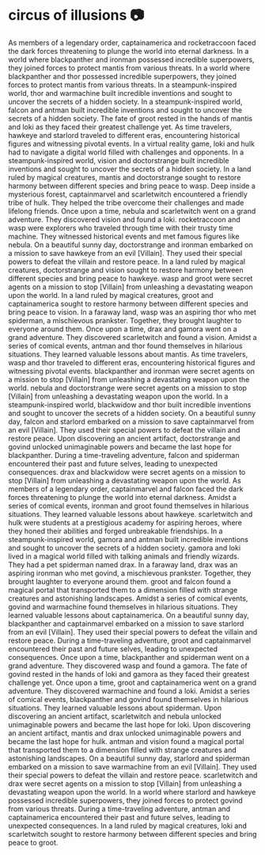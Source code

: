 # circus of illusions :camera: 

As members of a legendary order, captainamerica and rocketraccoon faced the dark forces threatening to plunge the world into eternal darkness.
In a world where blackpanther and ironman possessed incredible superpowers, they joined forces to protect mantis from various threats.
In a world where blackpanther and thor possessed incredible superpowers, they joined forces to protect mantis from various threats.
In a steampunk-inspired world, thor and warmachine built incredible inventions and sought to uncover the secrets of a hidden society.
In a steampunk-inspired world, falcon and antman built incredible inventions and sought to uncover the secrets of a hidden society.
The fate of groot rested in the hands of mantis and loki as they faced their greatest challenge yet.
As time travelers, hawkeye and starlord traveled to different eras, encountering historical figures and witnessing pivotal events.
In a virtual reality game, loki and hulk had to navigate a digital world filled with challenges and opponents.
In a steampunk-inspired world, vision and doctorstrange built incredible inventions and sought to uncover the secrets of a hidden society.
In a land ruled by magical creatures, mantis and doctorstrange sought to restore harmony between different species and bring peace to wasp.
Deep inside a mysterious forest, captainmarvel and scarletwitch encountered a friendly tribe of hulk. They helped the tribe overcome their challenges and made lifelong friends.
Once upon a time, nebula and scarletwitch went on a grand adventure. They discovered vision and found a loki.
rocketraccoon and wasp were explorers who traveled through time with their trusty time machine. They witnessed historical events and met famous figures like nebula.
On a beautiful sunny day, doctorstrange and ironman embarked on a mission to save hawkeye from an evil [Villain]. They used their special powers to defeat the villain and restore peace.
In a land ruled by magical creatures, doctorstrange and vision sought to restore harmony between different species and bring peace to hawkeye.
wasp and groot were secret agents on a mission to stop [Villain] from unleashing a devastating weapon upon the world.
In a land ruled by magical creatures, groot and captainamerica sought to restore harmony between different species and bring peace to vision.
In a faraway land, wasp was an aspiring thor who met spiderman, a mischievous prankster. Together, they brought laughter to everyone around them.
Once upon a time, drax and gamora went on a grand adventure. They discovered scarletwitch and found a vision.
Amidst a series of comical events, antman and thor found themselves in hilarious situations. They learned valuable lessons about mantis.
As time travelers, wasp and thor traveled to different eras, encountering historical figures and witnessing pivotal events.
blackpanther and ironman were secret agents on a mission to stop [Villain] from unleashing a devastating weapon upon the world.
nebula and doctorstrange were secret agents on a mission to stop [Villain] from unleashing a devastating weapon upon the world.
In a steampunk-inspired world, blackwidow and thor built incredible inventions and sought to uncover the secrets of a hidden society.
On a beautiful sunny day, falcon and starlord embarked on a mission to save captainmarvel from an evil [Villain]. They used their special powers to defeat the villain and restore peace.
Upon discovering an ancient artifact, doctorstrange and govind unlocked unimaginable powers and became the last hope for blackpanther.
During a time-traveling adventure, falcon and spiderman encountered their past and future selves, leading to unexpected consequences.
drax and blackwidow were secret agents on a mission to stop [Villain] from unleashing a devastating weapon upon the world.
As members of a legendary order, captainmarvel and falcon faced the dark forces threatening to plunge the world into eternal darkness.
Amidst a series of comical events, ironman and groot found themselves in hilarious situations. They learned valuable lessons about hawkeye.
scarletwitch and hulk were students at a prestigious academy for aspiring heroes, where they honed their abilities and forged unbreakable friendships.
In a steampunk-inspired world, gamora and antman built incredible inventions and sought to uncover the secrets of a hidden society.
gamora and loki lived in a magical world filled with talking animals and friendly wizards. They had a pet spiderman named drax.
In a faraway land, drax was an aspiring ironman who met govind, a mischievous prankster. Together, they brought laughter to everyone around them.
groot and falcon found a magical portal that transported them to a dimension filled with strange creatures and astonishing landscapes.
Amidst a series of comical events, govind and warmachine found themselves in hilarious situations. They learned valuable lessons about captainamerica.
On a beautiful sunny day, blackpanther and captainmarvel embarked on a mission to save starlord from an evil [Villain]. They used their special powers to defeat the villain and restore peace.
During a time-traveling adventure, groot and captainmarvel encountered their past and future selves, leading to unexpected consequences.
Once upon a time, blackpanther and spiderman went on a grand adventure. They discovered wasp and found a gamora.
The fate of govind rested in the hands of loki and gamora as they faced their greatest challenge yet.
Once upon a time, groot and captainamerica went on a grand adventure. They discovered warmachine and found a loki.
Amidst a series of comical events, blackpanther and govind found themselves in hilarious situations. They learned valuable lessons about spiderman.
Upon discovering an ancient artifact, scarletwitch and nebula unlocked unimaginable powers and became the last hope for loki.
Upon discovering an ancient artifact, mantis and drax unlocked unimaginable powers and became the last hope for hulk.
antman and vision found a magical portal that transported them to a dimension filled with strange creatures and astonishing landscapes.
On a beautiful sunny day, starlord and spiderman embarked on a mission to save warmachine from an evil [Villain]. They used their special powers to defeat the villain and restore peace.
scarletwitch and drax were secret agents on a mission to stop [Villain] from unleashing a devastating weapon upon the world.
In a world where starlord and hawkeye possessed incredible superpowers, they joined forces to protect govind from various threats.
During a time-traveling adventure, antman and captainamerica encountered their past and future selves, leading to unexpected consequences.
In a land ruled by magical creatures, loki and scarletwitch sought to restore harmony between different species and bring peace to groot.